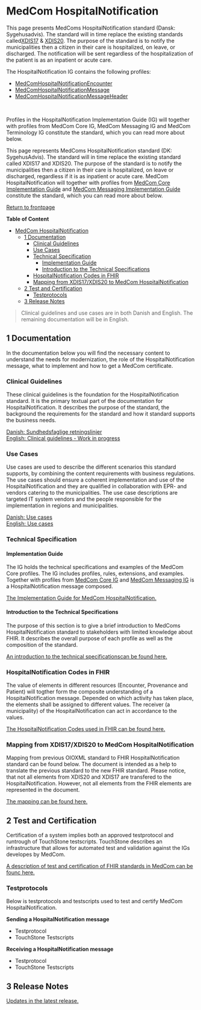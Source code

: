 # MedCom HospitalNotification
This page presents MedComs HospitalNotification standard (Dansk: Sygehusadvis). The standard will in time replace the existing standards called<a href="https://svn.medcom.dk/svn/releases/Standarder/Det%20gode%20kommuneadvis/XDIS17/Dokumentation/XDIS17.pdf" target="_blank">XDIS17</a> &
<a href="https://svn.medcom.dk/svn/releases/Standarder/Det%20gode%20kommuneadvis/XDIS20/Dokumentation/XDIS20.pdf" target="_blank">XDIS20</a>. The purpose of the standard is to notify the municipalities then a citizen in their care is hospitalized, on leave, or discharged. The notification will be sent regardless of the hospitalization of the patient is as an inpatient or acute care. 

The HospitalNotification IG contains the following profiles: 
*	<a href="https://build.fhir.org/ig/medcomdk/dk-medcom-hospitalnotification/StructureDefinition-medcom-hospitalNotification-encounter.html" target="_blank">MedComHospitalNotificationEncounter</a>
*	<a href="https://build.fhir.org/ig/medcomdk/dk-medcom-hospitalnotification/StructureDefinition-medcom-hospitalNotification-message.html" target="_blank">MedComHospitalNotificationMessage</a>
* <a href="https://build.fhir.org/ig/medcomdk/dk-medcom-hospitalnotification/StructureDefinition-medcom-hospitalNotification-messageHeader.html" target="_blank">MedComHospitalNotificationMessageHeader</a>
<p>&nbsp;</p>	
Profiles in the HospitalNotification Implementation Guide (IG) will together with profiles from MedCom Core IG, MedCom Messaging IG and MedCom Terminology IG constitute the standard, which you can read more about below.



This page represents MedComs HospitalNotification standard (DK: SygehusAdvis). The standard will in time replace the existing standard called XDIS17 and XDIS20. The purpose of the standard is to notify the municipalities then a citizen in their care is hospitalized, on leave or discharged, regardless if it is as inpatient or acute care. MedCom HospitalNotification will together with profiles from <a href="https://medcomdk.github.io/dk-medcom-core/" target="_blank">MedCom Core Implementation Guide</a> and <a href="https://medcomdk.github.io/dk-medcom-messaging/" target="_blank">MedCom Messaging Implementation Guide</a> constitute the standard, which you can read more about below. 

<a href="https://medcomdk.github.io/MedComLandingPage/" target="_blank">Return to frontpage</a>

**Table of Content**
- [MedCom HospitalNotification](#medcom-hospitalnotification)
  * [1 Documentation](#1-documentation)
    + [Clinical Guidelines](#clinical-guidelines)
    + [Use Cases](#use-cases)
    + [Technical Specification](#technical-specification)
      - [Implementation Guide](#implementation-guide)
      - [Introduction to the Technical Specifications](#introduction-to-the-technical-specifications)
    + [HospitalNotification Codes in FHIR](#hospitalnotification-codes-in-fhir)
    + [Mapping from XDIS17/XDIS20 to MedCom HospitalNotification](#mapping-from-xdis17-xdis20-to-medcom-hospitalnotification)
  * [2 Test and Certification](#2-test-and-certification)
    + [Testprotocols](#testprotocols)
  * [3 Release Notes](#3-release-notes)

> Clinical guidelines and use cases are in both Danish and English. The remaining documentation will be in English.

## 1 Documentation 

In the documentation below you will find the necessary content to understand the needs for modernization, the role of the HospitalNotification message, what to implement and how to get a MedCom certificate.

### Clinical Guidelines

These clinical guidelines is the foundation for the HospitalNotification standard. It is the primary textual part of the documentation for HospitalNotification. It describes the purpose of the standard, the background the requirements for the standard and how it standard supports the business needs. 

[Danish: Sundhedsfaglige retningslinjer](assets/documents/Clinical-guidelines-DA.md) <br> 
[English: Clinical guidelines - Work in progress](assets/documents/Clinical-guidelines-ENG.md) 

### Use Cases

Use cases are used to describe the different scenarios this standard supports, by combining the content requirements with business regulations. The use cases should ensure a coherent implementation and use of the HospitalNotification and they are qualified in collaboration with EPR- and vendors catering to the municipalities.
The use case descriptions are targeted IT system vendors and the people responsible for the implementation in regions and municipalities.
 
[Danish: Use cases](assets/documents/UseCases-DA.md) <br> 
[English: Use cases](assets/documents/UseCases-ENG.md) 

### Technical Specification

#### Implementation Guide

The IG holds the technical specifications and examples of the MedCom Core profiles. The IG includes profiles, rules, extensions, and examples. Together with profiles from <a href="https://medcomdk.github.io/dk-medcom-core/" target="_blank">MedCom Core IG</a> and <a href="https://medcomdk.github.io/dk-medcom-messaging/" target="_blank">MedCom Messaging IG</a> is a HospitalNotification message composed.

<a href="https://build.fhir.org/ig/medcomdk/dk-medcom-hospitalnotification/" target="_blank">The Implementation Guide for MedCom HospitalNotification.</a>

#### Introduction to the Technical Specifications

The purpose of this section is to give a brief introduction to MedComs HospitalNotification standard to stakeholders with limited knowledge about FHIR. It describes the overall purpose of each profile as well as the composition of the standard. 

[An introduction to the technical specificationscan be found here.](assets/documents/Intro-Technical-Spec-ENG.md)

### HospitalNotification Codes in FHIR

The value of elements in different resources (Encounter, Provenance and Patient) will togther form the composite understanding of a HospitalNotification message. Depended on which activity has taken place, the elements shall be assigned to different values. The receiver (a municipality) of the HospitalNotification can act in accordance to the values.

[The HospitalNotification Codes used in FHIR can be found here.](/assets/documents/Overview-HospitalNotification-codes-FHIR.md)

### Mapping from XDIS17/XDIS20 to MedCom HospitalNotification

Mapping from previous OIOXML standard to FHIR HospitalNotification standard can be found below. The document is intended as a help to translate the previous standard to the new FHIR standard. 
Please notice, that not all elements from XDIS20 and XDIS17 are transfered to the HospitalNotification. However, not all elements from the FHIR elements are represented in the document.

[The mapping can be found here.](/assets/documents/Map_between_OIOXML_and_FHIR_HospitalNotification.md)

## 2 Test and Certification

Certification of a system implies both an approved testprotocol and runtrough of TouchStone testscripts. 
TouchStone describes an infrastructure that allows for automated test and validation against the IGs developes by MedCom. 

<a href="https://medcomdk.github.io/MedComLandingPage/#3-test-and-certification" target="_blank">A description of test and certification of FHIR standards in MedCom can be founc here.</a>

### Testprotocols 

Below is testprotocols and testscripts used to test and certify MedCom HospitalNotification. 

**Sending a HospitalNotification message**
* Testprotocol
* TouchStone Testscripts

**Receiving a HospitalNotification message**
* Testprotocol
* TouchStone Testscripts

## 3 Release Notes

[Updates in the latest release.](assets/documents/ReleaseNote-ENG.md)
